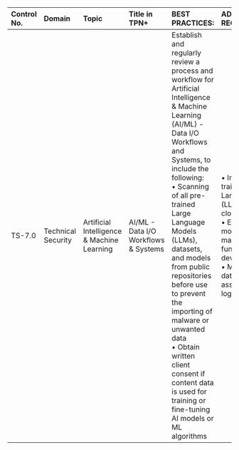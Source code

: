 | Control No. | Domain | Topic | Title in TPN+ | BEST PRACTICES: | ADDITIONAL RECOMMENDATIONS: |
| :--- | :--- | :--- | :--- | :--- | :--- |
| TS-7.0 | Technical Security | Artificial Intelligence & Machine Learning | AI/ML - Data I/O Workflows & Systems | Establish and regularly review a process and workflow for Artificial Intelligence & Machine Learning (AI/ML) - Data I/O Workflows and Systems, to include the following:<br>• Scanning of all pre-trained Large Language Models (LLMs), datasets, and models from public repositories before use to prevent the importing of malware or unwanted data<br>• Obtain written client consent if content data is used for training or fine-tuning AI models or ML algorithms | • Import all pre-trained Large Language Models (LLMs), into a private cloud before use<br>• Employ real-time monitoring for machine learning functionality deviations<br>• Maintain audit trail of data set usage and associated assets per logging retention  |
